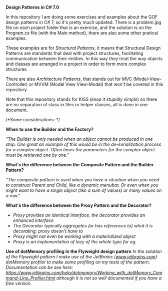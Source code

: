 <b>Design Patterns in C# 7.0</b>


In this repository I am doing some exercises and examples about the GOF design patterns in C# 7, so it's pretty much updated. There is a problem.jpg file on each project folder that is an exercise, and the solution is on the Program.cs file (with the Main method), there are also some other pratical examples.

These examples are for <i>Structural Patterns</i>, it means that Structural Design Patterns are standards that deal with project structures, facilitating communication between their entities. In this way they treat the way objects and classes are arranged in a project in order to form more complex structures

There are also <i>Architecture Patterns</i>, that stands out for MVC (Model-View-Controller) or MVVM (Model View View-Model) that won't be covered in this repository.

Note that this repository stands for KISS (<i>keep it stupidly simple</i>) so there are no separation of class in files or helper classes, all is done in one document.

/*Some considerations: */

<b>When to use the Builder and the Factory?</b>

 <i>"The Builder is only needed when an object cannot be produced in one step. One great an example of this would be in the de-serialization process for a complex object. Often times the parameters for the complex object must be retrieved one by one."</i>
 
<b>What's the difference between the Composite Pattern and the Builder Pattern?</b>
 
 <i>"The composite pattern is used when you have a situation when you need to construct Parent and Child, like a dynamic menubar. Or even when you might want to have a single object (like a sum of values) or many values on a row."</i>
 
 <b>What's the difference between the Proxy Pattern and the Decorator?</b>
 
 <i>
 <ul>
 <li>Proxy provides an identical interface, the decorator provides an enhanced interface</li>
 <li>The Decorator typically aggregates (or has references to) what it is decorating; proxy doesn't have to </li>
 <li>Proxy might not even be working with a materialized object</li>
 <li>Proxy is an implementation of lazy of the whole type for eg.</li>

 </ul>
 </i>
 
 <b>Use of dotMemory profiling in the Flyweight design pattern</b>
 <i>In the solution of the Flyweight pattern I make use of the JetBrains (www.jetbrains.com) dotMemory profiler to make some profiling on my tests of the pattern. Documentation can be see here: https://www.jetbrains.com/help/dotmemory/Working_with_dotMemory_Command-Line_Profiler.html although it is not so well documented if you have a free version.</i>